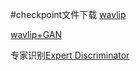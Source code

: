 #checkpoint文件下载
[wavlip](https://gitee.com/link?target=https%3A%2F%2Fiiitaphyd-my.sharepoint.com%2F%3Au%3A%2Fg%2Fpersonal%2Fradrabha_m_research_iiit_ac_in%2FEb3LEzbfuKlJiR600lQWRxgBIY27JZg80f7V9jtMfbNDaQ%3Fe%3DTBFBVW)

[wavlip+GAN](https://gitee.com/link?target=https%3A%2F%2Fiiitaphyd-my.sharepoint.com%2F%3Au%3A%2Fg%2Fpersonal%2Fradrabha_m_research_iiit_ac_in%2FEdjI7bZlgApMqsVoEUUXpLsBxqXbn5z8VTmoxp55YNDcIA%3Fe%3Dn9ljGW)

专家识别[Expert Discriminator](https://iiitaphyd-my.sharepoint.com/personal/radrabha_m_research_iiit_ac_in/_layouts/15/onedrive.aspx?id=%2Fpersonal%2Fradrabha%5Fm%5Fresearch%5Fiiit%5Fac%5Fin%2FDocuments%2FWav2Lip%5FModels%2Flipsync%5Fexpert%2Epth&parent=%2Fpersonal%2Fradrabha%5Fm%5Fresearch%5Fiiit%5Fac%5Fin%2FDocuments%2FWav2Lip%5FModels&ga=1)
